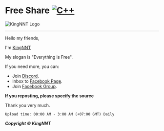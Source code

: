 
# Free Share [![C++](https://img.shields.io/badge/language-C%2B%2B-%23f34b7d.svg)](https://en.wikipedia.org/wiki/C%2B%2B) 
![KingNNT Logo](https://i.imgur.com/tMlmOvw.png)

---
Hello my friends,

I'm [KingNNT](https://www.facebook.com/Kinggg.NNT)

My slogan is "Everything is Free".

If you need more, you can:
 - Join [Discord](https://discord.gg/sXFnxCa).
 - Inbox to [Facebook Page](https://www.facebook.com/Dev.KingNNT/).
 - Join [Facebook Group](https://www.facebook.com/groups/Developer.KingNNT/).

**If you reposting, please specify the source**

Thank you very much.

`` Upload time: 00:00 AM - 3:00 AM (+07:00 GMT) Daily ``

***Copyright © KingNNT***
